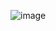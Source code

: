 ![image](https://user-images.githubusercontent.com/96682195/206906210-d4d1df27-4171-4c11-9041-7050a7594454.png)
